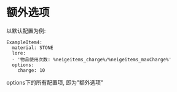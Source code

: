# 额外选项

以默认配置为例:

```
ExampleItem4:
  material: STONE
  lore:
  - '物品使用次数: %neigeitems_charge%/%neigeitems_maxCharge%'
  options:
    charge: 10
```

options下的所有配置项, 即为"额外选项"
